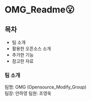 # OMG_Readme:open_mouth:

## 목차
  - 팀 소개
  - 활용한 오픈소스 소개
  - 추가한 기능
  - 참고한 자료

### 팀 소개
   팀명: OMG (Opensource_Modify_Group)  
   팀장: 안하영
    팀원: 조영욱

